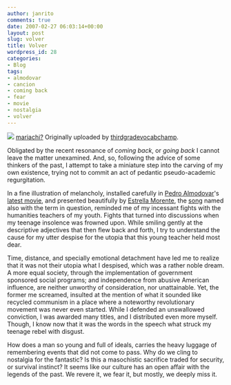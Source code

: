 ```yaml
---
author: janrito
comments: true
date: 2007-02-27 06:03:14+00:00
layout: post
slug: volver
title: Volver
wordpress_id: 28
categories:
- Blog
tags:
- almodovar
- cancion
- coming back
- fear
- movie
- nostalgia
- volver
---
```


[![](http://farm1.static.flickr.com/129/401481119_1a51c15c99_m.jpg)](http://www.flickr.com/photos/thirdgradevocabchamp/401481119/)
[mariachi?](http://www.flickr.com/photos/thirdgradevocabchamp/401481119/)
Originally uploaded by [thirdgradevocabchamp](http://www.flickr.com/people/thirdgradevocabchamp/).



Obligated by the recent resonance of _coming back_, or _going back_ I cannot leave the matter unexamined. And, so, following the advice of some thinkers of the past, I attempt to take a miniature step into the carving of my own existence, trying not to commit an act of pedantic pseudo-academic regurgitation.

In a fine illustration of melancholy,  installed carefully in [Pedro Almodovar](http://www.clubcultura.com/clubcine/clubcineastas/almodovar/eng/homeeng.htm)'s [latest movie](http://www.sonyclassics.com/volver/main.html), and presented beautifully by [Estrella Morente](http://www.estrellamorente.es/), the [song](http://www.me.gov.ar/efeme/diatango/volver.html) named also with the term in question, reminded me of my incessant fights <!-- more -->with the humanities teachers of my youth. Fights that turned into discussions when my teenage insolence was frowned upon. While smiling gently at the descriptive adjectives that then flew back and forth, I try to understand the cause for my utter despise for the utopia that this young teacher held most dear.

Time, distance, and specially emotional detachment have led me to realize that it was not their utopia what I despised, which was a rather noble dream. A more equal society, through the implementation of government sponsored social programs; and independence from abusive American influence, are neither unworthy of consideration, nor unattainable. Yet, the former me screamed, insulted at the mention of what it sounded like recycled communism in a place where a noteworthy revolutionary movement was never even started. While I defended an unswallowed conviction, I was awarded many titles, and I distributed even more myself. Though, I know now that it was the words in the speech what struck my teenage rebel with disgust.

How does a man so young and full of ideals, carries the heavy luggage of remembering events that did not come to pass. Why do we cling to nostalgia for the fantastic? Is this a masochistic sacrifice traded for security, or survival instinct? It seems like our culture has an open affair with the legends of the past. We revere it, we fear it, but mostly, we deeply miss it.

